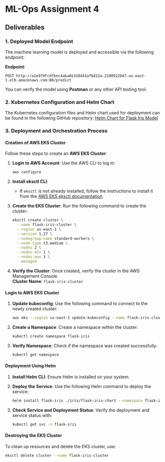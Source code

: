 
# ML-Ops Assignment 4

## Deliverables

### 1. Deployed Model Endpoint
The machine learning model is deployed and accessible via the following endpoint:

**Endpoint**:
```http
POST http://a1e979fcdfbec4aba8e310441af6d15a-2108912047.us-east-1.elb.amazonaws.com:80/predict
```

You can verify the model using **Postman** or any other API testing tool.



### 2. Kubernetes Configuration and Helm Chart
The Kubernetes configuration files and Helm chart used for deployment can be found in the following GitHub repository:
[Helm Chart for Flask Iris Model](https://github.com/arunmohapatra/iris/tree/main/flask-iris-chart)



### 3. Deployment and Orchestration Process

#### Creation of AWS EKS Cluster
Follow these steps to create an **AWS EKS Cluster**:

1. **Login to AWS Account**:
   Use the AWS CLI to log in:
   ```bash
   aws configure
   ```

2. **Install eksctl CLI**:
   - If `eksctl` is not already installed, follow the instructions to install it from the [AWS EKS eksctl documentation](https://docs.aws.amazon.com/eks/latest/userguide/getting-started-eksctl.html).

3. **Create the EKS Cluster**:
   Run the following command to create the cluster:
   ```bash
   eksctl create cluster \
     --name flask-iris-cluster \
     --region us-east-1 \
     --version 1.27 \
     --nodegroup-name standard-workers \
     --node-type t3.medium \
     --nodes 2 \
     --nodes-min 1 \
     --nodes-max 3 \
     --managed
   ```

4. **Verify the Cluster**:
   Once created, verify the cluster in the AWS Management Console.  
   **Cluster Name**: `flask-iris-cluster`



#### Login to AWS EKS Cluster

1. **Update kubeconfig**:
   Use the following command to connect to the newly created cluster:
   ```bash
   aws eks --region us-east-1 update-kubeconfig --name flask-iris-cluster
   ```

2. **Create a Namespace**:
   Create a namespace within the cluster:
   ```bash
   kubectl create namespace flask-iris
   ```

3. **Verify Namespace**:
   Check if the namespace was created successfully:
   ```bash
   kubectl get namespace
   ```



#### Deployment Using Helm

1. **Install Helm CLI**:
   Ensure Helm is installed on your system.

2. **Deploy the Service**:
   Use the following Helm command to deploy the service:
   ```bash
   helm install flask-iris ./iris/flask-iris-chart --namespace flask-iris
   ```

3. **Check Service and Deployment Status**:
   Verify the deployment and service status with:
   ```bash
   kubectl get svc -n flask-iris
   ```



#### Destroying the EKS Cluster
To clean up resources and delete the EKS cluster, use:
```bash
eksctl delete cluster --name flask-iris-cluster
```

